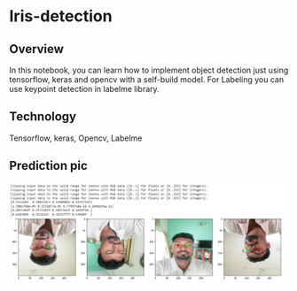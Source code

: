 # Iris-detection

## Overview
In this notebook, you can learn how to implement object detection just using tensorflow, keras and opencv with a self-build model. 
For Labeling you can use keypoint detection in labelme library.

## Technology
Tensorflow, keras, Opencv, Labelme

## Prediction pic
![image](iris_detection_image.png)
